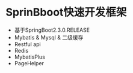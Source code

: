 # SprinBboot快速开发框架

* 基于SpringBoot2.3.0.RELEASE
* Mybatis & Mysql & 二级缓存
* Restful api
* Redis
* MybatisPlus
* PageHelper
